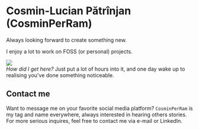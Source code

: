 # Cosmin-Lucian Pătrînjan (CosminPerRam)

Always looking forward to create something new.

I enjoy a lot to work on FOSS (or personal) projects.  

<img src="https://github-readme-stats.vercel.app/api?username=cosminperram&theme=dark&show_icons=true&hide_rank=true&hide_title=true"></img>  
*How did I get here?* Just put a lot of hours into it, and one day wake up to realising you've done something noticeable.

## Contact me
Want to message me on your favorite social media platform? `CosminPerRam` is my tag and name everywhere, always interested in hearing others stories.  
For more serious inquires, feel free to contact me via e-mail or LinkedIn.
